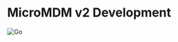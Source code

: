 # MicroMDM v2 Development

![Go](https://github.com/micromdm/micromdm/workflows/Go/badge.svg?branch=v2dev)
